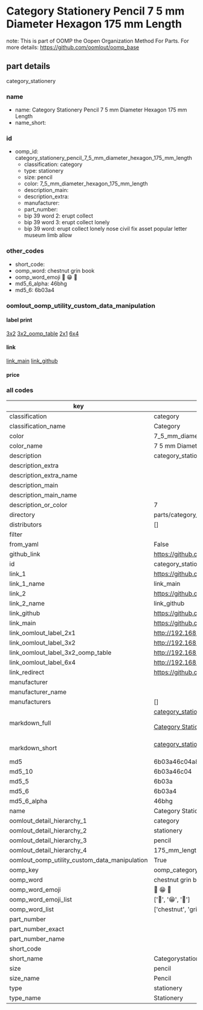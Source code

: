 # Category Stationery Pencil 7 5 mm Diameter Hexagon 175 mm Length  

note: This is part of OOMP the Oopen Organization Method For Parts. For more details: https://github.com/oomlout/oomp_base

##  part details
  



category_stationery



### name
* name: Category Stationery Pencil 7 5 mm Diameter Hexagon 175 mm Length
* name_short: 
### id
* oomp_id: category_stationery_pencil_7_5_mm_diameter_hexagon_175_mm_length
  * classification: category
  * type: stationery
  * size: pencil
  * color: 7_5_mm_diameter_hexagon_175_mm_length
  * description_main: 
  * description_extra: 
  * manufacturer: 
  * part_number: 
  * bip 39 word 2: erupt collect
  * bip 39 word 3: erupt collect lonely
  * bip 39 word: erupt collect lonely nose civil fix asset popular letter museum limb allow

### other_codes
* short_code: 
* oomp_word: chestnut grin book
* oomp_word_emoji :chestnut: :grin: :book:
* md5_6_alpha: 46bhg
* md5_6: 6b03a4






### oomlout_oomp_utility_custom_data_manipulation
#### label print
[3x2](http://192.168.1.245:1112/?label=oomp%2046bhg)
[3x2_oomp_table](http://192.168.1.108:1112/?label=oomp%2046bhg)
[2x1](http://192.168.1.242:1112/?label=oomp%2046bhg)
[6x4](http://192.168.1.55:1112/?label=oomp%2046bhg)    

#### link

[link_main](https://github.com/oomlout/oomlout_oomp_version_1_messy/tree/main/parts/category_stationery_pencil_7_5_mm_diameter_hexagon_175_mm_length) [link_github](https://github.com/oomlout/oomlout_oomp_version_1_messy/tree/main/parts/category_stationery_pencil_7_5_mm_diameter_hexagon_175_mm_length)                             

#### price







### all codes 
| key | value |  
| --- | --- |  
| classification | category |  
| classification_name | Category |  
| color | 7_5_mm_diameter_hexagon_175_mm_length |  
| color_name | 7 5 mm Diameter Hexagon 175 mm Length |  
| description | category_stationery |  
| description_extra |  |  
| description_extra_name |  |  
| description_main |  |  
| description_main_name |  |  
| description_or_color | 7  |  
| directory | parts/category_stationery_pencil_7_5_mm_diameter_hexagon_175_mm_length |  
| distributors | [] |  
| filter |  |  
| from_yaml | False |  
| github_link | https://github.com/oomlout/oomlout_oomp_part_src/tree/main/parts/category_stationery_pencil_7_5_mm_diameter_hexagon_175_mm_length |  
| id | category_stationery_pencil_7_5_mm_diameter_hexagon_175_mm_length |  
| link_1 | https://github.com/oomlout/oomlout_oomp_version_1_messy/tree/main/parts/category_stationery_pencil_7_5_mm_diameter_hexagon_175_mm_length |  
| link_1_name | link_main |  
| link_2 | https://github.com/oomlout/oomlout_oomp_version_1_messy/tree/main/parts/category_stationery_pencil_7_5_mm_diameter_hexagon_175_mm_length |  
| link_2_name | link_github |  
| link_github | https://github.com/oomlout/oomlout_oomp_version_1_messy/tree/main/parts/category_stationery_pencil_7_5_mm_diameter_hexagon_175_mm_length |  
| link_main | https://github.com/oomlout/oomlout_oomp_version_1_messy/tree/main/parts/category_stationery_pencil_7_5_mm_diameter_hexagon_175_mm_length |  
| link_oomlout_label_2x1 | http://192.168.1.242:1112/?label=oomp%2046bhg |  
| link_oomlout_label_3x2 | http://192.168.1.245:1112/?label=oomp%2046bhg |  
| link_oomlout_label_3x2_oomp_table | http://192.168.1.108:1112/?label=oomp%2046bhg |  
| link_oomlout_label_6x4 | http://192.168.1.55:1112/?label=oomp%2046bhg |  
| link_redirect | https://github.com/oomlout/oomlout_oomp_version_1_messy/tree/main/parts/category_stationery_pencil_7_5_mm_diameter_hexagon_175_mm_length |  
| manufacturer |  |  
| manufacturer_name |  |  
| manufacturers | [] |  
| markdown_full | [category_stationery_pencil_7_5_mm_diameter_hexagon_175_mm_length](none)<br>[](none)<br>[Category Stationery Pencil 7 5 Mm Diameter Hexagon 175 Mm Length](none)<br><br> |  
| markdown_short | [category_stationery_pencil_7_5_mm_diameter_hexagon_175_mm_length](none)<br><br> |  
| md5 | 6b03a46c04a821b56014c967074b6267 |  
| md5_10 | 6b03a46c04 |  
| md5_5 | 6b03a |  
| md5_6 | 6b03a4 |  
| md5_6_alpha | 46bhg |  
| name | Category Stationery Pencil 7 5 mm Diameter Hexagon 175 mm Length |  
| oomlout_detail_hierarchy_1 | category |  
| oomlout_detail_hierarchy_2 | stationery |  
| oomlout_detail_hierarchy_3 | pencil |  
| oomlout_detail_hierarchy_4 | 175_mm_length |  
| oomlout_oomp_utility_custom_data_manipulation | True |  
| oomp_key | oomp_category_stationery_pencil_7_5_mm_diameter_hexagon_175_mm_length |  
| oomp_word | chestnut grin book |  
| oomp_word_emoji | :chestnut: :grin: :book: |  
| oomp_word_emoji_list | [':chestnut:', ':grin:', ':book:'] |  
| oomp_word_list | ['chestnut', 'grin', 'book'] |  
| part_number |  |  
| part_number_exact |  |  
| part_number_name |  |  
| short_code |  |  
| short_name | Categorystationery |  
| size | pencil |  
| size_name | Pencil |  
| type | stationery |  
| type_name | Stationery |  
